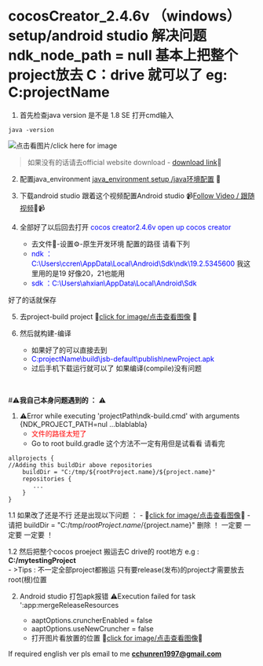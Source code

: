 # cocosCreator_2.4.6v （windows）setup/android studio 解决问题ndk_node_path = null 基本上把整个project放去 C：drive 就可以了 eg: C:projectName

1. 首先检查java version 是不是 1.8 SE 
打开cmd输入 
```
java -version
```
![点击看图片/click here for image](https://user-images.githubusercontent.com/49250073/160803094-05aeacbd-f395-49fb-a241-03313aa2452a.png)

> 如果没有的话请去official website download - [download link](https://www.oracle.com/java/technologies/downloads/#jdk18-windows)🔗

2. 配置java_environment
[java_environment setup /java环境配置](https://www.runoob.com/w3cnote/windows10-java-setup.html) 🔗

3. 下载android studio
跟着这个视频配置Android studio
📹[Follow Video / 跟随视频](https://www.bilibili.com/video/BV1Z44y1C7t8?spm_id_from=333.1007.top_right_bar_window_history.content.click)🔗📹

4. 全部好了以后回去打开 <span style="color: blue">cocos creator2.4.6v open up cocos creator</span>
    - 去文件📁-设置⚙-原生开发环境 配置的路径 请看下列
    - <span style="color: blue">ndk ： C:\Users\ccren\AppData\Local\Android\Sdk\ndk\19.2.5345600</span> 我这里用的是19 好像20，21也能用
    - <span style="color: blue">sdk ：C:\Users\ahxian\AppData\Local\Android\Sdk</span>

好了的话就保存

5. 去project-build project
📂[click for image/点击查看图像](https://user-images.githubusercontent.com/49250073/160804505-6ca9efa9-9541-43f1-9c9b-f174cbc98c05.png) 📂

6. 然后就构建-编译
    - 如果好了的可以直接去到
    - <span style="color: blue">C:projectName\build\jsb-default\publish\newProject.apk</span>
    - 过后手机下载运行就可以了 如果编译(compile)没有问题
<br>

#⚠️**我自己本身问题遇到的 ：** ⚠️
1. ⚠️Error while executing 'projectPath\ndk-build.cmd' with arguments {NDK_PROJECT_PATH=nul ...blablabla} 
    - <span style="color: red">文件的路径太短了</span>
    - Go to root build.gradle 这个方法不一定有用但是试看看 请看完
```
allprojects {
//Adding this buildDir above repositories 
    buildDir = "C:/tmp/${rootProject.name}/${project.name}"
    repositories {
       ...
    }
}
```

1.1 如果改了还是不行 还是出现以下问题 ：
    - 📂[click for image/点击查看图像](https://user-images.githubusercontent.com/49250073/160814167-9b1e98f1-fc84-441c-ad32-bab614bc7bf2.png)📂
    - 请把 buildDir = "C:/tmp/${rootProject.name}/${project.name}" 删除 ！ 一定要 一定要 一定要 ！


1.2 然后把整个cocos proeject 搬运去C drive的 root地方 e.g : **C:/mytestingProject** <br>
    - >Tips : 不一定全部project都搬运 只有要release(发布)的project才需要放去 root(根)位置

2. Android studio 打包apk报错 ⚠️Execution failed for task ':app:mergeReleaseResources

    - aaptOptions.cruncherEnabled = false
    - aaptOptions.useNewCruncher = false
    - 打开图片看放置的位置
📂[click for image/点击查看图像](https://user-images.githubusercontent.com/49250073/160807664-c4bed91d-a902-471b-8674-893eb28b91c1.png)📂

If required english ver pls email to me **cchunren1997@gmail.com**
